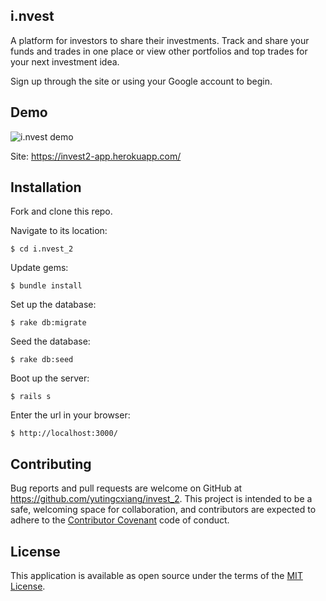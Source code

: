 ## i.nvest

A platform for investors to share their investments. Track and share your funds and trades in one place or view other portfolios and top trades for your next investment idea.

Sign up through the site or using your Google account to begin.

## Demo

![i.nvest demo](https://media.giphy.com/media/YV59B1eyIshp342Qgc/giphy.gif)

Site: https://invest2-app.herokuapp.com/

## Installation

Fork and clone this repo.

Navigate to its location:

    $ cd i.nvest_2

Update gems:

    $ bundle install

Set up the database:

    $ rake db:migrate

Seed the database:

    $ rake db:seed

Boot up the server:

    $ rails s

Enter the url in your browser:

    $ http://localhost:3000/


## Contributing

Bug reports and pull requests are welcome on GitHub at https://github.com/yutingcxiang/invest_2. This project is intended to be a safe, welcoming space for collaboration, and contributors are expected to adhere to the [Contributor Covenant](http://contributor-covenant.org) code of conduct.

## License

This application is available as open source under the terms of the [MIT License](https://opensource.org/licenses/MIT).
